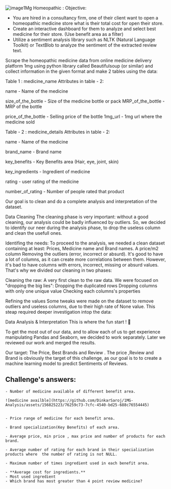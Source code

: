 ![image](https://github.com/DinkarSaroj/1MG-Analysis/assets/156825223/b5240c2d-f92c-4c93-8f64-c0ee02095ea7)1Mg Homeopathic :
Objective:
- You are hired in a consultancy firm, one of their client want to open a homeopathic medicine store what is their total cost for open their store.
-  Create an interactive dashboard for them to analyze and select best medicine for their store. (Use benefit area as a filter)
- Utilize a sentiment analysis library such as NLTK (Natural Language Toolkit) or TextBlob to analyze the sentiment of the extracted review text.

Scrape the homeopathic medicine data from online medicine delivery platform 1mg using python library called Beautifulsoup (or similar) and collect information
in the given format and make 2 tables using the data:
 
Table 1 : medicine_name
Attributes in table - 2:

name - Name of the medicine

size_of_the_bottle - Size of the medicine bottle or pack MRP_of_the_bottle - MRP of the bottle

price_of_the_bottle - Selling price of the bottle 1mg_url - 1mg url where the medicine sold

Table - 2 : medicine_details
Attributes in table - 2:

name - Name of the medicine

brand_name - Brand name

key_benefits - Key Benefits area (Hair, eye, joint, skin)

key_ingredients - Ingredient of medicine

rating - user rating of the medicine

number_of_rating - Number of people rated that product

Our goal is to clean and do a complete analysis and interpretation of the dataset. 

Data Cleaning
The cleaning phase is very important: without a good cleaning, our analysis could be badly influenced by outliers. So,
we decided to identify our neer during the analysis phase, to drop the useless column and clean the usefull ones.

Identifing the needs:
To proceed to the analysis, we needed a clean dataset containing at least:
Prices, Medicine name  and Brand names.
A price/m2 column
Removing the outliers (error, incorrect or absurd).
It's good to have a lot of columns, as it can create more correlations between them. However, it's bad to have columns with errors,
incorrect, missing or absurd values. That's why we divided our cleaning in two phases:

Cleaning the raw:
A very first clean to the raw data. We were focused on "dropping the big lies":
Dropping the duplicated rows
Dropping columns with only one unique value
Checking each columns's properties


Refining the values
Some tweaks were made on the dataset to remove outliers and useless columns, due to their high rate of None value. This steap required deeper investigation intop the data:

 Data Analysis & Interpretation
This is where the fun start ! 🥳


To get the most out of our data, and to allow each of us to get experience manipulating Pandas and Seaborn, we decided to work separately.
Later we reviewed our work and merged the results.

Our target: The Price,  Best Brands and Review .
The price ,Review and Brand is obviously the target of this challenge, as our goal is to to create a machine learning model to predict Sentiments of Reviews.

Challenge's answers:
- 
    - Number of medicine available of different benefit area.
   
    ![medicine availble](https://github.com/DinkarSaroj/1MG-Analysis/assets/156825223/76259c73-7cfc-4540-bd25-688c76554445)


    - Price range of medicine for each benefit area.
    
    - Brand specialization(Key Benefits) of each area.
    
    - Average price, min price , max price and number of products for each brand.
    
    - Average number of rating for each brand in their specialization products where  the number of rating is not NULL.
    
    - Maximum number of times ingredient used in each benefit area.
    
    - **Average cost for ingredients.**
    - Most used ingredient
    - Which brand has most greater than 4 point review medicine?
